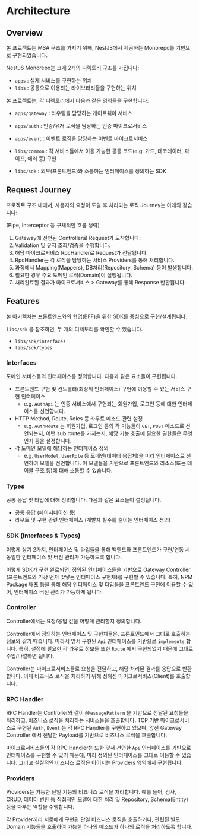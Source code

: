 # Architecture

## Overview

본 프로젝트는 MSA 구조를 가지기 위해, NestJS에서 제공하는 Monorepo를 기반으로 구현되었습니다.

NestJS Monorepo는 크게 2개의 디렉토리 구조를 가집니다:

-   `apps` : 실제 서비스를 구현하는 위치
-   `libs` : 공통으로 이용되는 라이브러리들을 구현하는 위치

본 프로젝트는, 각 디렉토리에서 다음과 같은 영역들을 구현합니다:

-   `apps/gateway` : 라우팅을 담당하는 게이트웨이 서비스
-   `apps/auth` : 인증/유저 로직을 담당하는 인증 마이크로서비스
-   `apps/event` : 이벤트 로직을 담당하는 이벤트 마이크로서비스

-   `libs/common` : 각 서비스들에서 이용 가능한 공통 코드(e.g. 가드, 데코레이터, 파이프, 에러 등) 구현
-   `libs/sdk` : 외부(프론트엔드)와 소통하는 인터페이스를 정의하는 SDK

## Request Journey

프로젝트 구조 내에서, 사용자의 요청이 도달 후 처리되는 로직 Journey는 아래와 같습니다:

(Pipe, Interceptor 등 구체적인 흐름 생략)

1. Gateway에 선언된 Controller로 Request가 도착합니다.
2. Validation 및 유저 조회/검증을 수행합니다.
3. 해당 마이크로서비스 RpcHandler로 Request가 전달됩니다.
4. RpcHandler는 각 로직을 담당하는 서비스 Providers를 통해 처리합니다.
5. 과정에서 Mapping(Mappers), DB처리(Repository, Schema) 등이 발생합니다.
6. 필요한 경우 주요 도메인 로직(Domain)이 실행됩니다.
7. 처리완료된 결과가 마이크로서비스 > Gateway를 통해 Response 반환됩니다.

## Features

본 아키텍처는 프론트엔드와의 협업(BFF)을 위한 SDK를 중심으로 구현/설계됩니다.

`libs/sdk` 를 참조하면, 두 개의 디렉토리를 확인할 수 있습니다.

-   `libs/sdk/interfaces`
-   `libs/sdk/types`

### Interfaces

도메인 서비스들의 인터페이스를 정의합니다. 다음과 같은 요소들이 구현됩니다.

-   프론트엔드 구현 및 컨트롤러(최상위 인터페이스) 구현에 이용할 수 있는 서비스 구현 인터페이스
    -   e.g. `AuthApi` 는 인증 서비스에서 구현되는 회원가입, 로그인 등에 대한 인터페이스를 선언합니다.
-   HTTP Method, Route, Roles 등 라우트 메소드 관련 설정
    -   e.g. `AuthRoute` 는 회원가입, 로그인 등의 각 기능들이 `GET`, `POST` 메소드로 선언되는지, 어떤 sub route를 가지는지, 해당 기능 호출에 필요한 권한들은 무엇인지 등을 설정합니다.
-   각 도메인 모델에 해당하는 인터페이스 정의
    -   e.g. `UserModel`, `UserRole` 등 도메인(데이터 응집체)을 미리 인터페이스로 선언하여 모델을 선언합니다. 이 모델들을 기반으로 프론트엔드와 리소스(또는 테이블 구조 등)에 대해 소통할 수 있습니다.

### Types

공통 응답 및 타입에 대해 정의합니다. 다음과 같은 요소들이 설정됩니다.

-   공통 응답 (페이지네이션 등)
-   라우트 및 구현 관련 인터페이스 (개발자 실수를 줄이는 인터페이스 정의)

### SDK (Interfaces & Types)

이렇게 상기 2가지, 인터페이스 및 타입들을 통해 백엔드와 프론트엔드가 구현/연동 시 동일한 인터페이스 및 버전 관리가 가능하도록 합니다.

이렇게 SDK가 구현 완료되면, 정의된 인터페이스들을 기반으로 Gateway Controller (프론트엔드와 가장 먼저 맞닿는 인터페이스 구현체)를 구현할 수 있습니다. 특히, NPM Package 배포 등을 통해 해당 인터페이스 및 타입들을 프론트엔드 구현에 이용할 수 있어, 인터페이스 버전 관리가 가능하게 됩니다.

### Controller

Controller에서는 요청/응답 값을 어떻게 관리할지 정의합니다.

Controller에서 정의하는 인터페이스 및 구현체들은, 프론트엔드에서 그대로 호출하는 정보와 같기 때습니다. 따라서 앞서 구현된 `Api` 인터페이스를 기반으로 `implements` 합니다. 특히, 설정에 필요한 각 라우트 정보들 또한 `Route` 에서 구현되었기 때문에 그대로 주입/나열하면 됩니다.

Controller는 마이크로서비스들로 요청을 전달하고, 해당 처리된 결과를 응답으로 반환합니다. 이제 비즈니스 로직을 처리하기 위해 정해진 마이크로서비스(Client)를 호출합니다.

### RPC Handler

RPC Handler는 Controller와 같이 `@MessagePattern` 을 기반으로 전달된 요청들을 처리하고, 비즈니스 로직을 처리하는 서비스들을 호출합니다. TCP 기반 마이크로서비스로 구현된 `Auth`, `Event` 는 각 RPC Handler를 구현하고 있으며, 앞선 Gateway Controller 에서 전달한 Payload를 기반으로 비즈니스 로직을 호출합니다.

마이크로서비스들의 각 RPC Handler는 또한 앞서 선언한 `Api` 인터페이스를 기반으로 인터페이스를 구현할 수 있기 때문에, 미리 정의된 인터페이스를 그대로 이용할 수 있습니다. 그리고 실질적인 비즈니스 로직은 이어지는 Providers 영역에서 구현됩니다.

### Providers

Providers는 가능한 단일 기능의 비즈니스 로직을 처리합니다. 예를 들어, 검사, CRUD, 데이터 변환 등 직접적인 모델에 대한 처리 및 Repository, Schema(Entity) 등을 다루는 역할을 수행합니다.

각 Provider끼리 서로에게 구현된 단일 비즈니스 로직을 호출하거나, 관련된 별도 Domain 기능들을 호출하여 가능한 하나의 메소드가 하나의 로직을 처리하도록 합니다.
